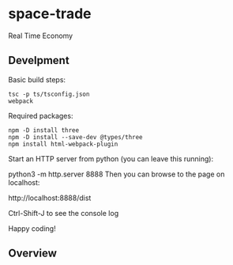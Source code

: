 # space-trade
Real Time Economy

## Develpment

Basic build steps:

```
tsc -p ts/tsconfig.json
webpack
```

Required packages:
```
npm -D install three
npm -D install --save-dev @types/three
npm install html-webpack-plugin
```

Start an HTTP server from python (you can leave this running):

python3 -m http.server 8888
Then you can browse to the page on localhost:

http://localhost:8888/dist

Ctrl-Shift-J to see the console log

Happy coding!

## Overview
